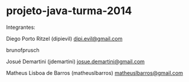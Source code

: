 # projeto-java-turma-2014
Integrantes:

Diego Porto Ritzel (dipievil) dipi.evil@gmail.com

brunofprusch

Josué Demartini (jdemartini) josue.demartini@gmail.com

Matheus Lisboa de Barros (matheuslbarros) matheuslbarros@gmail.com
